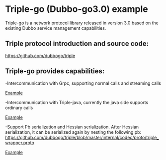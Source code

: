 # Triple-go (Dubbo-go3.0) example

Triple-go is a network protocol library released in version 3.0 based on the existing Dubbo service management capabilities.

## Triple protocol introduction and source code:

https://github.com/dubbogo/triple


## Triple-go provides capabilities:
-Intercommunication with Grpc, supporting normal calls and streaming calls

[Example](./pb/dubbogo-grpc/README.md)

-Intercommunication with Triple-java, currently the java side supports ordinary calls

[Example](./pb/dubbogo-java/README.md)


-Support Pb serialization and Hessian serialization. After Hessian serialization, it can be serialized again by nesting the following pb:
https://github.com/dubbogo/triple/blob/master/internal/codec/proto/triple_wrapper.proto

[Example](./hessian2/README.md)

